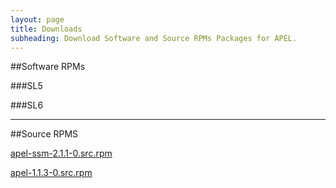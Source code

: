 ```yaml
---
layout: page
title: Downloads
subheading: Download Software and Source RPMs Packages for APEL.
---
```



##Software RPMs

###SL5

###SL6

---

##Source RPMS

[apel-ssm-2.1.1-0.src.rpm](srpms/apel-ssm-2.1.1-0.src.rpm)

[apel-1.1.3-0.src.rpm](srpms/apel-1.1.3-0.src.rpm)